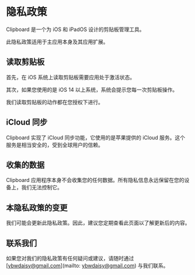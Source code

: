 # 隐私政策

Clipboard 是一个为 iOS 和 iPadOS 设计的剪贴板管理工具。

此隐私政策适用于主应用本身及其应用扩展。

## 读取剪贴板

首先，在 iOS 系统上读取剪贴板需要应用处于激活状态。

其次，如果您使用的是 iOS 14 以上系统，系统会提示您每一次剪贴板操作。

我们读取剪贴板的动作都在您授权下进行。

## iCloud 同步

Clipboard 实现了 iCloud 同步功能，它使用的是苹果提供的 iCloud 服务。这个服务是相当安全的，受到全球用户的信赖。

## 收集的数据

Clipboard 应用程序本身不会收集您的任何数据。所有隐私信息永远保留在您的设备上，我们无法控制它。

## 本隐私政策的变更

我们可能会更新此隐私政策。因此，建议您定期查看此页面以了解更新后的内容。

## 联系我们

如果您对我们的隐私政策有任何疑问或建议，请随时通过 [ybwdaisy@gmail.com](mailto: ybwdaisy@gmail.com) 与我们联系。